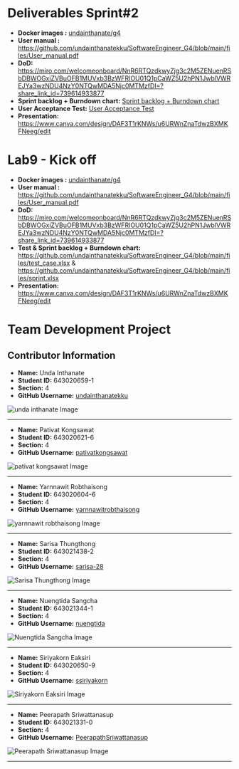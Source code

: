 # Deliverables Sprint#2

- **Docker images :** [undainthanate/g4](https://hub.docker.com/repository/docker/undainthanate/g4/general)
- **User manual :** https://github.com/undainthanatekku/SoftwareEngineer_G4/blob/main/files/User_manual.pdf
- **DoD:** https://miro.com/welcomeonboard/NnR6RTQzdkwyZjg3c2M5ZENuenRSbDBWOGxiZVBuOFB1MUVxb3BzWFRIOU01Q1pCaWZ5U2hPN1JwblVWREJYa3wzNDU4NzY0NTQwMDA5Njc0MTMzfDI=?share_link_id=739614933877
- **Sprint backlog + Burndown chart:** [Sprint backlog + Burndown chart](https://github.com/undainthanatekku/SoftwareEngineer_G4/blob/e6b9aa71f46716ce8e38f6760184d1f1fa944342/Deliverables%20Sprint%232/Sprint%20backlog%20%2B%20Burndown%20chart.pdf)
- **User Acceptance Test:** [User Acceptance Test](https://github.com/undainthanatekku/SoftwareEngineer_G4/blob/4082a736e574ed28e9690921174b728746a8d17f/Deliverables%20Sprint%232/Sprint_2_TestScript.pdf)
- **Presentation:** https://www.canva.com/design/DAF3T1rKNWs/u6URWnZnaTdwzBXMKFNeeg/edit

# Lab9 - Kick off

- **Docker images :** [undainthanate/g4](https://hub.docker.com/repository/docker/undainthanate/g4/general)
- **User manual :** https://github.com/undainthanatekku/SoftwareEngineer_G4/blob/main/files/User_manual.pdf
- **DoD:** https://miro.com/welcomeonboard/NnR6RTQzdkwyZjg3c2M5ZENuenRSbDBWOGxiZVBuOFB1MUVxb3BzWFRIOU01Q1pCaWZ5U2hPN1JwblVWREJYa3wzNDU4NzY0NTQwMDA5Njc0MTMzfDI=?share_link_id=739614933877
- **Test & Sprint backlog + Burndown chart:** https://github.com/undainthanatekku/SoftwareEngineer_G4/blob/main/files/test_case.xlsx & https://github.com/undainthanatekku/SoftwareEngineer_G4/blob/main/files/sprint.xlsx
- **Presentation:** https://www.canva.com/design/DAF3T1rKNWs/u6URWnZnaTdwzBXMKFNeeg/edit


# Team Development Project

## Contributor Information

- **Name:** Unda Inthanate
- **Student ID:** 643020659-1
- **Section:** 4
- **GitHub Username:** [undainthanatekku](https://github.com/undainthanatekku)

![unda inthanate Image](media/undainthanate.jpg)

---

- **Name:** Pativat Kongsawat
- **Student ID:** 643020621-6
- **Section:** 4
- **GitHub Username:** [pativatkongsawat](https://github.com/pativatkongsawat)

![pativat kongsawat Image](media/pativatkongsawat.jpg)

---

- **Name:** Yarnnawit Robthaisong
- **Student ID:** 643020604-6
- **Section:** 4
- **GitHub Username:** [yarnnawitrobthaisong](https://github.com/Yarnnawitch)

![yarnnawit robthaisong Image](media/Yarnnawit.jpg)

---

- **Name:** Sarisa Thungthong
- **Student ID:** 643021438-2
- **Section:** 4
- **GitHub Username:** [sarisa-28](https://github.com/sarisa-28)

![Sarisa Thungthong Image](media/sarisa.jpeg)

---

- **Name:** Nuengtida Sangcha
- **Student ID:** 643021344-1
- **Section:** 4
- **GitHub Username:** [nuengtida](https://github.com/nuengtida)

![Nuengtida Sangcha Image](media/nuengtida.jpg)

---

- **Name:** Siriyakorn Eaksiri
- **Student ID:** 643020650-9
- **Section:** 4
- **GitHub Username:** [ssiriyakorn](https://github.com/ssiriyakorn)

![Siriyakorn Eaksiri Image](media/siriyakorn.jpg)

---

- **Name:** Peerapath Sriwattanasup
- **Student ID:** 643021331-0
- **Section:** 4
- **GitHub Username:** [PeerapathSriwattanasup](https://github.com/PeerapathSriwattanasup)

![Peerapath Sriwattanasup Image](media/Peerapath_Sriwattanasup.jpg)

---
